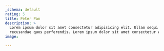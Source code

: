 ```yaml
---
_schema: default
rating: 5
title: Peter Pan
description: >
  Lorem ipsum dolor sit amet consectetur adipisicing elit. Ullam sequi
  recusandae quos perferendis. Lorem ipsum dolor sit amet consectetur adipisicing elit.
image:

---
```


